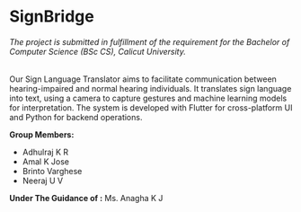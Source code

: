 # SignBridge

###### The project is submitted in fulfillment of the requirement for the Bachelor of Computer Science (BSc CS), Calicut University.



Our Sign Language Translator aims to facilitate communication between hearing-impaired and normal hearing individuals. It translates sign language into text, using a camera to capture gestures and machine learning models for interpretation. The system is developed with Flutter for cross-platform UI and Python for backend operations. 

**Group Members:**                   

* Adhulraj K R
* Amal K Jose
* Brinto Varghese
* Neeraj U V

**Under The Guidance of :** Ms. Anagha K J
